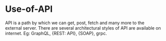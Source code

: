 # Use-of-API
API is a path by which we can get, post, fetch and many more to the external server.
There are several architectural styles of  API are available on internet.
Eg: GraphQL, {REST: API}, {SOAP}, grpc.
